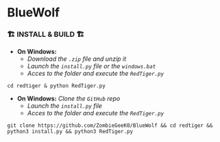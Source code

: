 # BlueWolf

### 🏗️ INSTALL & BUILD 🏗️

- __On Windows:__
  - _Download the `.zip` file and unzip it_
  - _Launch the `install.py` file or the `windows.bat`_
  - _Acces to the folder and execute the `RedTiger.py`_

```shell
cd redtiger & python RedTiger.py
```

- __On Windows:__
   _Clone the `GitHub` repo_
  - _Launch the `install.py` file_
  - _Acces to the folder and execute the `RedTiger.py`_

```shell
git clone https://github.com/ZombieGeeK0/BlueWolf && cd redtiger && python3 install.py && python3 RedTiger.py
```
